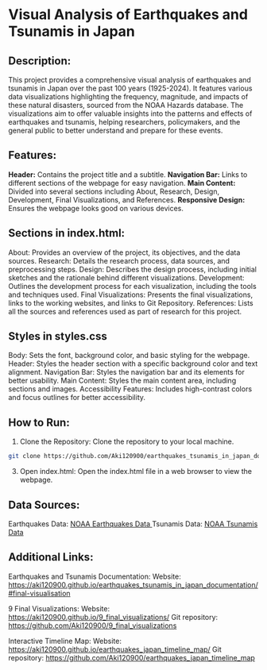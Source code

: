 # Visual Analysis of Earthquakes and Tsunamis in Japan

## Description:

This project provides a comprehensive visual analysis of earthquakes and tsunamis in Japan over the past 100 years (1925-2024). 
It features various data visualizations highlighting the frequency, magnitude, and impacts of these natural disasters, sourced from the NOAA Hazards database. 
The visualizations aim to offer valuable insights into the patterns and effects of earthquakes and tsunamis, helping researchers, policymakers, and the general public to better understand and prepare for these events.

## Features:

**Header:** Contains the project title and a subtitle.
**Navigation Bar:** Links to different sections of the webpage for easy navigation.
**Main Content:** Divided into several sections including About, Research, Design, Development, Final Visualizations, and References.
**Responsive Design:** Ensures the webpage looks good on various devices.


## Sections in index.html:

About: Provides an overview of the project, its objectives, and the data sources.
Research: Details the research process, data sources, and preprocessing steps.
Design: Describes the design process, including initial sketches and the rationale behind different visualizations.
Development: Outlines the development process for each visualization, including the tools and techniques used.
Final Visualizations: Presents the final visualizations, links to the working websites, and links to Git Repository.
References: Lists all the sources and references used as part of research for this project.


## Styles in styles.css
Body: Sets the font, background color, and basic styling for the webpage.
Header: Styles the header section with a specific background color and text alignment.
Navigation Bar: Styles the navigation bar and its elements for better usability.
Main Content: Styles the main content area, including sections and images.
Accessibility Features: Includes high-contrast colors and focus outlines for better accessibility.


## How to Run:

1. Clone the Repository: Clone the repository to your local machine.

```bash
git clone https://github.com/Aki120900/earthquakes_tsunamis_in_japan_documentation.git
  ```

3. Open index.html: Open the index.html file in a web browser to view the webpage.


## Data Sources: 
Earthquakes Data: [NOAA Earthquakes Data ](https://www.ngdc.noaa.gov/hazel/view/hazards/earthquake/search)
Tsunamis Data: [NOAA Tsunamis Data](https://www.ngdc.noaa.gov/hazel/view/hazards/tsunami/event-search)


## Additional Links: 
Earthquakes and Tsunamis Documentation:
Website: https://aki120900.github.io/earthquakes_tsunamis_in_japan_documentation/#final-visualisation

9 Final Visualizations: 
Website: https://aki120900.github.io/9_final_visualizations/ 
Git repository: https://github.com/Aki120900/9_final_visualizations

Interactive Timeline Map: 
Website: https://aki120900.github.io/earthquakes_japan_timeline_map/
Git repository: https://github.com/Aki120900/earthquakes_japan_timeline_map
